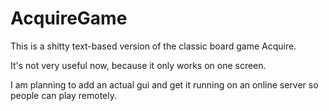 AcquireGame
===========

This is a shitty text-based version of the classic board game Acquire.

It's not very useful now, because it only works on one screen.

I am planning to add an actual gui and get it running on an online server so people can play remotely.

